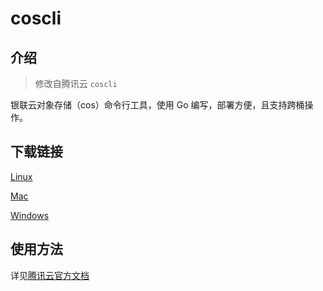 # coscli

## 介绍

> 修改自腾讯云 `coscli`

银联云对象存储（cos）命令行工具，使用 Go 编写，部署方便，且支持跨桶操作。

## 下载链接

[Linux]()

[Mac]()

[Windows]()

## 使用方法

详见[腾讯云官方文档]()


